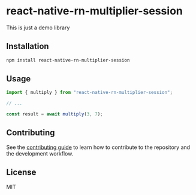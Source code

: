 # react-native-rn-multiplier-session

This is just a demo library

## Installation

```sh
npm install react-native-rn-multiplier-session
```

## Usage

```js
import { multiply } from "react-native-rn-multiplier-session";

// ...

const result = await multiply(3, 7);
```

## Contributing

See the [contributing guide](CONTRIBUTING.md) to learn how to contribute to the repository and the development workflow.

## License

MIT

